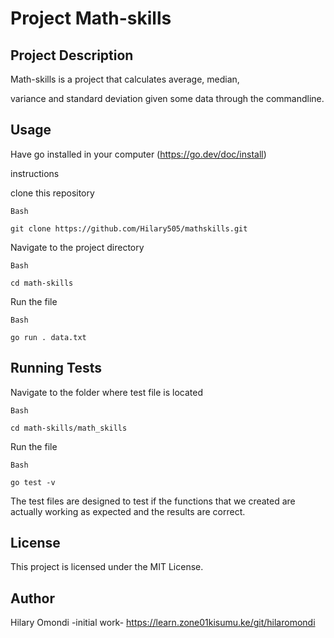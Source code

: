 # Project  Math-skills 

## Project Description
Math-skills is a project that  calculates average, median,

 variance and standard deviation given some data through the 
 commandline.

## Usage
Have go installed in your computer (https://go.dev/doc/install)


instructions

clone this repository
```
Bash

git clone https://github.com/Hilary505/mathskills.git

``` 

Navigate  to  the  project  directory 

```
Bash

cd math-skills

```

Run the file
```
Bash

go run . data.txt

``` 

## Running Tests 

Navigate to the folder where test file is located

```
Bash

cd math-skills/math_skills 

```
Run the file 

```
Bash 

go test -v

```
The test files are designed to test if the functions that we created are actually working as expected and   the results are correct.


## License 

This project is licensed under the MIT License. 

## Author

Hilary  Omondi -initial work- https://learn.zone01kisumu.ke/git/hilaromondi  


